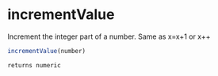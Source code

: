 # incrementValue

Increment the integer part of a number.
Same as x=x+1 or x++

```javascript
incrementValue(number)
```

```javascript
returns numeric
```

